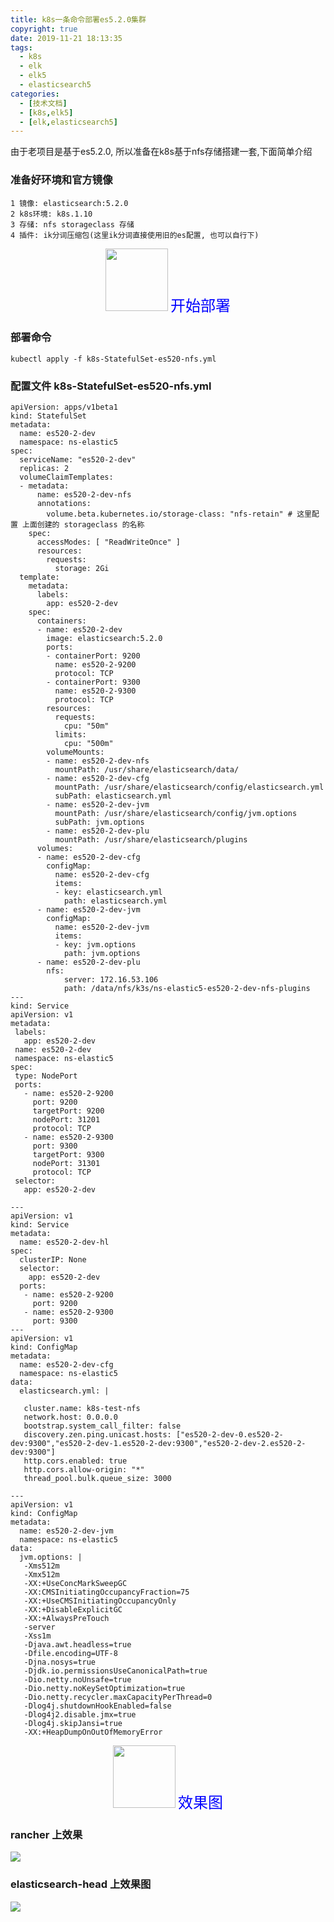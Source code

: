 ```yaml
---
title: k8s一条命令部署es5.2.0集群
copyright: true
date: 2019-11-21 18:13:35
tags:
  - k8s
  - elk
  - elk5
  - elasticsearch5
categories:
  - [技术文档]
  - [k8s,elk5]
  - [elk,elasticsearch5]
---
```


由于老项目是基于es5.2.0, 所以准备在k8s基于nfs存储搭建一套,下面简单介绍
<!--more-->


### 准备好环境和官方镜像
```
1 镜像: elasticsearch:5.2.0
2 k8s环境: k8s.1.10
3 存储: nfs storageclass 存储
4 插件: ik分词压缩包(这里ik分词直接使用旧的es配置, 也可以自行下)
```

<center>
<img src="http://zhangzw001.github.io/images/dockerniu.jpeg" width = "100" height = "100" style="border: 0"/>
<font color="blue" face="黑体" size=5> 开始部署 </font>
</center>

### 部署命令
```
kubectl apply -f k8s-StatefulSet-es520-nfs.yml
```

### 配置文件 k8s-StatefulSet-es520-nfs.yml
```
apiVersion: apps/v1beta1
kind: StatefulSet
metadata:
  name: es520-2-dev
  namespace: ns-elastic5
spec:
  serviceName: "es520-2-dev"
  replicas: 2
  volumeClaimTemplates:
  - metadata:
      name: es520-2-dev-nfs
      annotations:
        volume.beta.kubernetes.io/storage-class: "nfs-retain" # 这里配置 上面创建的 storageclass 的名称
    spec:
      accessModes: [ "ReadWriteOnce" ]
      resources:
        requests:
          storage: 2Gi
  template:
    metadata:
      labels:
        app: es520-2-dev
    spec:
      containers:
      - name: es520-2-dev
        image: elasticsearch:5.2.0
        ports:
        - containerPort: 9200
          name: es520-2-9200
          protocol: TCP
        - containerPort: 9300
          name: es520-2-9300
          protocol: TCP
        resources:
          requests:
            cpu: "50m"
          limits:
            cpu: "500m"
        volumeMounts:
        - name: es520-2-dev-nfs
          mountPath: /usr/share/elasticsearch/data/
        - name: es520-2-dev-cfg
          mountPath: /usr/share/elasticsearch/config/elasticsearch.yml
          subPath: elasticsearch.yml
        - name: es520-2-dev-jvm
          mountPath: /usr/share/elasticsearch/config/jvm.options
          subPath: jvm.options
        - name: es520-2-dev-plu
          mountPath: /usr/share/elasticsearch/plugins
      volumes:
      - name: es520-2-dev-cfg
        configMap:
          name: es520-2-dev-cfg
          items:
          - key: elasticsearch.yml
            path: elasticsearch.yml
      - name: es520-2-dev-jvm
        configMap:
          name: es520-2-dev-jvm
          items:
          - key: jvm.options
            path: jvm.options
      - name: es520-2-dev-plu
        nfs:
            server: 172.16.53.106
            path: /data/nfs/k3s/ns-elastic5-es520-2-dev-nfs-plugins
---
kind: Service
apiVersion: v1
metadata:
 labels:
   app: es520-2-dev
 name: es520-2-dev
 namespace: ns-elastic5
spec:
 type: NodePort
 ports:
   - name: es520-2-9200
     port: 9200
     targetPort: 9200
     nodePort: 31201
     protocol: TCP
   - name: es520-2-9300
     port: 9300
     targetPort: 9300
     nodePort: 31301
     protocol: TCP
 selector:
   app: es520-2-dev

---
apiVersion: v1
kind: Service
metadata:
  name: es520-2-dev-hl
spec:
  clusterIP: None
  selector:
    app: es520-2-dev
  ports:
   - name: es520-2-9200
     port: 9200
   - name: es520-2-9300
     port: 9300
---
apiVersion: v1
kind: ConfigMap
metadata:
  name: es520-2-dev-cfg
  namespace: ns-elastic5
data:
  elasticsearch.yml: |

   cluster.name: k8s-test-nfs
   network.host: 0.0.0.0
   bootstrap.system_call_filter: false
   discovery.zen.ping.unicast.hosts: ["es520-2-dev-0.es520-2-dev:9300","es520-2-dev-1.es520-2-dev:9300","es520-2-dev-2.es520-2-dev:9300"]
   http.cors.enabled: true
   http.cors.allow-origin: "*"
   thread_pool.bulk.queue_size: 3000

---
apiVersion: v1
kind: ConfigMap
metadata:
  name: es520-2-dev-jvm
  namespace: ns-elastic5
data:
  jvm.options: |
   -Xms512m
   -Xmx512m
   -XX:+UseConcMarkSweepGC
   -XX:CMSInitiatingOccupancyFraction=75
   -XX:+UseCMSInitiatingOccupancyOnly
   -XX:+DisableExplicitGC
   -XX:+AlwaysPreTouch
   -server
   -Xss1m
   -Djava.awt.headless=true
   -Dfile.encoding=UTF-8
   -Djna.nosys=true
   -Djdk.io.permissionsUseCanonicalPath=true
   -Dio.netty.noUnsafe=true
   -Dio.netty.noKeySetOptimization=true
   -Dio.netty.recycler.maxCapacityPerThread=0
   -Dlog4j.shutdownHookEnabled=false
   -Dlog4j2.disable.jmx=true
   -Dlog4j.skipJansi=true
   -XX:+HeapDumpOnOutOfMemoryError
```



<center>
<img src="http://zhangzw001.github.io/images/dockerniu.jpeg" width = "100" height = "100" style="border: 0"/>
<font color="blue" face="黑体" size=5> 效果图 </font>
</center>


### rancher 上效果
<img src="http://zhangzw001.github.io/images/27/img1.png">


### elasticsearch-head 上效果图
<img src="http://zhangzw001.github.io/images/27/img2.jpg">

